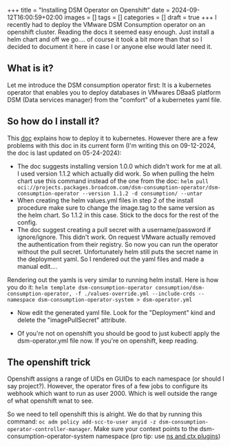 +++
title = "Installing DSM Operator on Openshift"
date = 2024-09-12T16:00:59+02:00
images = []
tags = []
categories = []
draft = true
+++
I recently had to deploy the VMware DSM Consumption operator on an openshift cluster. Reading the docs it seemed easy enough. Just install a helm chart and off we go.... of course it took a bit more than that so I decided to document it here in case I or anyone else would later need it.

## What is it?
Let me introduce the DSM consumption operator first: It is a kubernetes operator that enables you to deploy databases in VMwares DBaaS platform DSM (Data services manager) from the "comfort" of a kubernetes yaml file.

## So how do I install it?
This [doc](https://docs.vmware.com/en/VMware-Data-Services-Manager/2.0/data-services-manager/GUID-cfg_dsm_consumption_operator.html) explains how to deploy it to kubernetes. However there are a few problems with this doc in its current form (I'm writing this on 09-12-2024, the doc is last updated on 05-24-2024):
- The doc suggests installing version 1.0.0 which didn't work for me at all. I used version 1.1.2 which actually did work. So when pulling the helm chart use this command instead of the one from the doc: ``helm pull oci://projects.packages.broadcom.com/dsm-consumption-operator/dsm-consumption-operator --version 1.1.2 -d consumption/ --untar``
- When creating the helm values.yml files in step 2 of the install procedure make sure to change the image.tag to the same version as the helm chart. So 1.1.2 in this case. Stick to the docs for the rest of the config.
- The doc suggest creating a pull secret with a username/password if ignore/ignore. This didn't work. On request VMware actually removed the authentication from their registry. So now you can run the operator without the pull secret. Unfortunately helm still puts the secret name in the deployment yaml. So I rendered out the yaml files and made a manual edit....

Rendering out the yamls is very similar to running helm install. Here is how you do it: ``helm template dsm-consumption-operator consumption/dsm-consumption-operator, -f ./values-override.yml --include-crds --namespace dsm-consumption-operator-system > dsm-operator.yml``

- Now edit the generated yaml file. Look for the "Deployment" kind and delete the "imagePullSecret" attribute.

- Of you're not on openshift you should be good to just kubectl apply the dsm-operator.yml file now. If you're on openshift, keep reading.

## The openshift trick
Openshift assigns a range of UIDs en GUIDs to each namespace (or should I say project?). However, the operator fires of a few jobs to configure its webhook which want to run as user 2000. Which is well outside the range of what openshift wnat to see. 

So we need to tell openshift this is alright. We do that by running this command: ``oc adm policy add-scc-to-user anyid -z dsm-consumption-operator-controller-manager``. Make sure your context points to the dsm-consumption-operator-system namespace (pro tip: use [ns and ctx plugins](https://github.com/ahmetb/kubectx))

